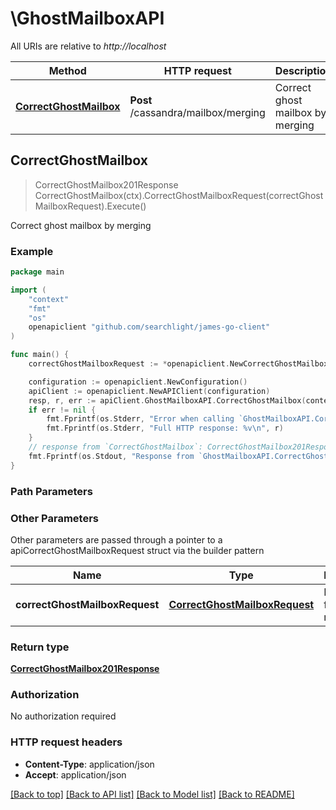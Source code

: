 # \GhostMailboxAPI

All URIs are relative to *http://localhost*

Method | HTTP request | Description
------------- | ------------- | -------------
[**CorrectGhostMailbox**](GhostMailboxAPI.md#CorrectGhostMailbox) | **Post** /cassandra/mailbox/merging | Correct ghost mailbox by merging



## CorrectGhostMailbox

> CorrectGhostMailbox201Response CorrectGhostMailbox(ctx).CorrectGhostMailboxRequest(correctGhostMailboxRequest).Execute()

Correct ghost mailbox by merging

### Example

```go
package main

import (
    "context"
    "fmt"
    "os"
    openapiclient "github.com/searchlight/james-go-client"
)

func main() {
    correctGhostMailboxRequest := *openapiclient.NewCorrectGhostMailboxRequest() // CorrectGhostMailboxRequest | Parameters for merging mailboxes

    configuration := openapiclient.NewConfiguration()
    apiClient := openapiclient.NewAPIClient(configuration)
    resp, r, err := apiClient.GhostMailboxAPI.CorrectGhostMailbox(context.Background()).CorrectGhostMailboxRequest(correctGhostMailboxRequest).Execute()
    if err != nil {
        fmt.Fprintf(os.Stderr, "Error when calling `GhostMailboxAPI.CorrectGhostMailbox``: %v\n", err)
        fmt.Fprintf(os.Stderr, "Full HTTP response: %v\n", r)
    }
    // response from `CorrectGhostMailbox`: CorrectGhostMailbox201Response
    fmt.Fprintf(os.Stdout, "Response from `GhostMailboxAPI.CorrectGhostMailbox`: %v\n", resp)
}
```

### Path Parameters



### Other Parameters

Other parameters are passed through a pointer to a apiCorrectGhostMailboxRequest struct via the builder pattern


Name | Type | Description  | Notes
------------- | ------------- | ------------- | -------------
 **correctGhostMailboxRequest** | [**CorrectGhostMailboxRequest**](CorrectGhostMailboxRequest.md) | Parameters for merging mailboxes | 

### Return type

[**CorrectGhostMailbox201Response**](CorrectGhostMailbox201Response.md)

### Authorization

No authorization required

### HTTP request headers

- **Content-Type**: application/json
- **Accept**: application/json

[[Back to top]](#) [[Back to API list]](../README.md#documentation-for-api-endpoints)
[[Back to Model list]](../README.md#documentation-for-models)
[[Back to README]](../README.md)

